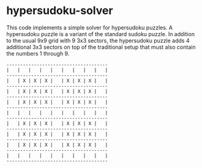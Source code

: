 # hypersudoku-solver

This code implements a simple solver for hypersudoku puzzles. A hypersudoku puzzle is a variant of the standard sudoku
puzzle. In addition to the usual 9x9 grid with 9 3x3 sectors, the hypersudoku puzzle adds 4 additional 3x3 sectors on
top of the traditional setup that must also contain the numbers 1 through 9. 
```
-------------------------------------
|   |   |   |   |   |   |   |   |   |
-------------------------------------
|   | X | X | X |   | X | X | X |   |
-------------------------------------
|   | X | X | X |   | X | X | X |   |
-------------------------------------
|   | X | X | X |   | X | X | X |   |
-------------------------------------
|   |   |   |   |   |   |   |   |   |
-------------------------------------
|   | X | X | X |   | X | X | X |   |
-------------------------------------
|   | X | X | X |   | X | X | X |   |
-------------------------------------
|   | X | X | X |   | X | X | X |   |
-------------------------------------
|   |   |   |   |   |   |   |   |   |
-------------------------------------
```